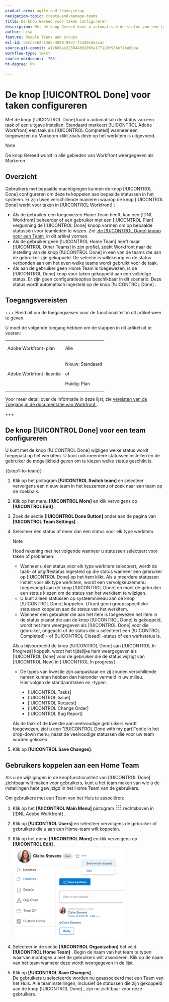 ```yaml
---
product-area: agile-and-teams;setup
navigation-topic: create-and-manage-teams
title: De knop Gereed voor taken configureren
description: Met de knop Gereed kunt u automatisch de status van een taak of een uitgave instellen. Standaard markeert Adobe Workfront een taak als Voltooid wanneer een toegewezen persoon op Gereed klikt voor het betreffende werkitem.
author: Lisa
feature: People Teams and Groups
exl-id: 55cc5562-13d5-4089-8937-f33d0cde3cac
source-git-commit: a19668ac2238448010b5a177120f936ef7ba5bba
workflow-type: tm+mt
source-wordcount: '708'
ht-degree: 0%

---
```


# De knop [!UICONTROL Done] voor taken configureren

Met de knop [!UICONTROL Done] kunt u automatisch de status van een taak of een uitgave instellen. Standaard markeert [!UICONTROL Adobe Workfront] een taak als [!UICONTROL Completed] wanneer een toegewezen op Markeren klikt zoals deze op het werkitem is uitgevoerd.

>[!NOTE]
>
>De knop Gereed wordt in alle gebieden van Workfront weergegeven als Markeren.

## Overzicht

Gebruikers met bepaalde machtigingen kunnen de knop [!UICONTROL Done] configureren om deze te koppelen aan bepaalde statussen in het systeem. Er zijn twee verschillende manieren waarop de knop [!UICONTROL Done] werkt voor taken in [!UICONTROL Workfront] :

* Als de gebruiker een toegewezen Home Team heeft, kan een [!DNL Workfront] beheerder of een gebruiker met een [!UICONTROL Plan] vergunning de [!UICONTROL Done] knoop vormen om op bepaalde statussen voor teamleden te wijzen. Zie [&#x200B; de [!UICONTROL Done] knoop voor een Team &#x200B;](#configure-the-uicontrol-done-button-for-a-team) in dit artikel vormen.
* Als de gebruiker geen [!UICONTROL Home Team] heeft maar [!UICONTROL Other Teams] in zijn profiel, zoekt Workfront naar de instelling van de knop [!UICONTROL Done] in een van de teams die aan de gebruiker zijn gekoppeld. De selectie is willekeurig en de status verbonden aan om het even welke teams wordt gebruikt voor de taak.
* Als aan de gebruiker geen Home Team is toegewezen, is de [!UICONTROL Done] knop voor taken gekoppeld aan een volledige status. Er zijn geen configuratieopties beschikbaar in dit scenario. Deze status wordt automatisch ingesteld op de knop [!UICONTROL Done] .

## Toegangsvereisten

+++ Breid uit om de toegangseisen voor de functionaliteit in dit artikel weer te geven.

U moet de volgende toegang hebben om de stappen in dit artikel uit te voeren:

<table style="table-layout:auto"> 
 <col> 
 <col> 
 <tbody> 
  <tr data-mc-conditions=""> 
   <td role="rowheader"> <p>Adobe Workfront-plan</p> </td> 
   <td>Alle</td> 
  </tr> 
  <tr> 
   <td role="rowheader">Adobe Workfront-licentie</td> 
   <td>
   <p>Nieuw: Standaard</p>
   <p>of</p>
   <p>Huidig: Plan</p></td>
  </tr> 
 </tbody> 
</table>

Voor meer detail over de informatie in deze lijst, zie [&#x200B; vereisten van de Toegang in de documentatie van Workfront &#x200B;](/help/quicksilver/administration-and-setup/add-users/access-levels-and-object-permissions/access-level-requirements-in-documentation.md).

+++

## De knop [!UICONTROL Done] voor een team configureren

U kunt met de knop [!UICONTROL Done] wijzigen welke status wordt toegepast op het werkitem. U kunt ook meerdere statussen instellen en de gebruiker de mogelijkheid geven om te kiezen welke status geschikt is.

{{step1-to-team}}

1. Klik op het pictogram **[!UICONTROL Switch team]** en selecteer vervolgens een nieuw team in het keuzemenu of zoek naar een team op de zoekbalk.
1. Klik op het menu **[!UICONTROL More]** en klik vervolgens op **[!UICONTROL Edit]** .
1. Zoek de sectie **[!UICONTROL Done Button]** onder aan de pagina van **[!UICONTROL Team Settings]** .

1. Selecteer één status of meer dan één status voor elk type werkitem.

   >[!NOTE]
   >
   >Houd rekening met het volgende wanneer u statussen selecteert voor taken of problemen:
   >
   >* Wanneer u één status voor elk type werkitem selecteert, wordt de taak- of uitgiftestatus ingesteld op die status wanneer een gebruiker op [!UICONTROL Done] op het item klikt. Als u meerdere statussen instelt voor elk type werkitem, wordt een vervolgkeuzemenu toegevoegd aan de knop [!UICONTROL Done] en moet de gebruiker een status kiezen om de status van het werkitem te wijzigen.
   >* U kunt alleen statussen op systeemniveau aan de knop [!UICONTROL Done] koppelen. U kunt geen groepsspecifieke statussen koppelen aan de status van het werkitem.
   >* Wanneer een gebruiker die aan het item is toegewezen het item in de status plaatst die aan de knop [!UICONTROL Done] is gekoppeld, wordt het item weergegeven als [!UICONTROL Done] voor die gebruiker, ongeacht of de status die u selecteert een [!UICONTROL Completed] - of [!UICONTROL Closed] -status of een werkstatus is.
   >   
   >   
   >  Als u bijvoorbeeld de knop [!UICONTROL Done] aan [!UICONTROL In Progress] koppelt, wordt het tijdelijke item weergegeven als [!UICONTROL Done] voor de gebruiker die de status wijzigt van [!UICONTROL New] in [!UICONTROL In progress] .
   >   
   >* De types van kwestie zijn aanpasbaar en zij zouden verschillende namen kunnen hebben dan hieronder vermeld in uw milieu.\
   >  Hier volgen de standaardtaken en -typen:
   >     
   >   * [!UICONTROL Tasks]
   >   * [!UICONTROL Issue]
   >   * [!UICONTROL Request]
   >   * [!UICONTROL Change Order]
   >   * [!UICONTROL Bug Report]

   Als de taak of de kwestie aan veelvoudige gebruikers wordt toegewezen, ziet u een &quot;[!UICONTROL Done with my part]&quot;optie in het drop-down menu, naast de veelvoudige statussen die voor uw team worden gekozen.

1. Klik op **[!UICONTROL Save Changes]**.

## Gebruikers koppelen aan een Home Team

Als u de wijzigingen in de knopfunctionaliteit van [!UICONTROL Done] zichtbaar wilt maken voor gebruikers, kunt u het team maken van wie u de instellingen hebt gewijzigd in het Home Team van de gebruikers.

Om gebruikers met een Team van het Huis te associëren:

1. Klik op het **[!UICONTROL Main Menu]** pictogram ![](assets/main-menu-icon.png) rechtsboven in [!DNL Adobe Workfront] .

1. Klik op **[!UICONTROL Users]** en selecteer vervolgens de gebruiker of gebruikers die u aan een Home-team wilt koppelen.
1. Klik op het menu **[!UICONTROL More]** en klik vervolgens op **[!UICONTROL Edit]** .\
   ![](assets/user-settings-nwe-350x291.png)

1. Selecteer in de sectie **[!UICONTROL Organization]** het veld **[!UICONTROL Home Team]** . Begin de naam van het team te typen waarvan montages u met de gebruikers wilt associëren. Klik op de naam van het team wanneer deze wordt weergegeven in de lijst.

1. Klik op **[!UICONTROL Save Changes]**.\
   De gebruikers u selecteerde worden nu geassocieerd met een Team van het Huis.
Alle teaminstellingen, inclusief de statussen die zijn gekoppeld aan de knop [!UICONTROL Done] , zijn nu zichtbaar voor deze gebruikers.
